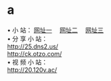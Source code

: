# a
&#8226; 小 站：
<a href="http://25.dns2.us/" target="_blank">网址一</a>
　<a href="http://ck.otzo.com/" target="_blank">网址二</a>
　<a href="http://20.120v.ac/" target="_blank">网址三</a>
　<br />
&#8226; 分 享 小 站：<br />
<a href="http://25.dns2.us/" target="_blank">http://25.dns2.us/</a><br />
<a href="http://ck.otzo.com/" target="_blank">http://ck.otzo.com/</a><br />
&#8226; 视 频 小 站：<br />
<a href="http://20.120v.ac/" target="_blank">http://20.120v.ac/</a><br />

